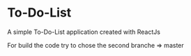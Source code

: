 # To-Do-List
 A simple To-Do-List  application created with ReactJs 

 For build the code try to chose the second branche => master 
